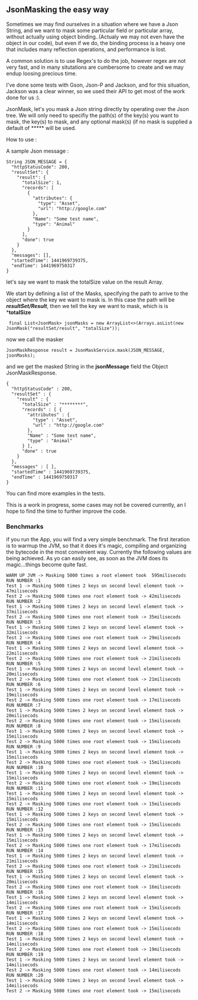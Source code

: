 ## JsonMasking the easy way ##
Sometimes we may find ourselves in a situation where we have a Json String, and we want to mask some particular field or particular array, without actually using object binding..(Actualy we may not even have the object in our code), but even if we do, the binding process is a heavy one that includes many reflection operations, and performance is lost. 

A common solution is to use Regex's to do the job, however regex are not very fast, and in many situtations are cumbersome to create and we may endup loosing precious time.

I've done some tests with Gson, Json-P and Jackson, and for this situation, Jackson was a clear winner, so we used their API to get most of the work done for us :).

JsonMask, let's you mask a Json string directly by operating over the Json tree. We will only need to specifiy the path(s) of the key(s) you want to mask, the key(s) to mask, and any optional mask(s) (if no mask is supplied a default of ***** will be used.

How to use :

A sample Json message : 

	String JSON_MESSAGE = {
	  "httpStatusCode": 200,
	  "resultSet": {
	    "result": {
	      "totalSize": 1,
	      "records": [
	        {
	          "attributes": {
	            "type": "Asset",
	            "url": "http://google.com"
	          },
	          "Name": "Some test name",
	          "type": "Animal"
	        }
	      ],
	      "done": true
	    }
	  },
	  "messages": [],
	  "startedTime": 1441969739375,
	  "endTime": 1441969750317
	}

let's say we want to mask the totalSize value on the result Array.

We start by defining a list of the Masks, specifying the path to arrive to the object where the key we want to mask is. In this case the path will be ***resultSet/Result***, then we tell the key we want to mask, which is is ***totalSize**

	 final List<JsonMask> jsonMasks = new ArrayList<>(Arrays.asList(new JsonMask("resultSet/result", "totalSize"));

now we call the masker

	JsonMaskResponse result = JsonMaskService.mask(JSON_MESSAGE, jsonMasks);

and we get the masked String in the **jsonMessage** field the Object JsonMaskResponse.

	{
	  "httpStatusCode" : 200,
	  "resultSet" : {
	    "result" : {
	      "totalSize" : "********",
	      "records" : [ {
	        "attributes" : {
	          "type" : "Asset",
	          "url" : "http://google.com"
	        },
	        "Name" : "Some test name",
	        "type" : "Animal"
	      } ],
	      "done" : true
	    }
	  },
	  "messages" : [ ],
	  "startedTime" : 1441969739375,
	  "endTime" : 1441969750317
	}

You can find more examples in the tests.

This is a work in progress, some cases may not be covered currently, an I hope to find the time to further improve the code.

### Benchmarks ###

if you run the App, you will find a very simple benchmark. The first iteration is to warmup the JVM, so that it does it's magic, compiling and organizing the bytecode in the most convenient way. Currently the following values are being achieved. As yo can easily see, as soon as the JVM does its magic...things become quite fast.

	WARM UP JVM -> Masking 5000 times a root element took  595milisecods
	RUN NUMBER :1
	Test 1 -> Masking 5000 times 2 keys on second level element took -> 47milisecods
	Test 2 -> Masking 5000 times one root element took -> 42milisecods
	RUN NUMBER :2
	Test 1 -> Masking 5000 times 2 keys on second level element took -> 37milisecods
	Test 2 -> Masking 5000 times one root element took -> 35milisecods
	RUN NUMBER :3
	Test 1 -> Masking 5000 times 2 keys on second level element took -> 32milisecods
	Test 2 -> Masking 5000 times one root element took -> 29milisecods
	RUN NUMBER :4
	Test 1 -> Masking 5000 times 2 keys on second level element took -> 22milisecods
	Test 2 -> Masking 5000 times one root element took -> 21milisecods
	RUN NUMBER :5
	Test 1 -> Masking 5000 times 2 keys on second level element took -> 20milisecods
	Test 2 -> Masking 5000 times one root element took -> 21milisecods
	RUN NUMBER :6
	Test 1 -> Masking 5000 times 2 keys on second level element took -> 19milisecods
	Test 2 -> Masking 5000 times one root element took -> 17milisecods
	RUN NUMBER :7
	Test 1 -> Masking 5000 times 2 keys on second level element took -> 20milisecods
	Test 2 -> Masking 5000 times one root element took -> 15milisecods
	RUN NUMBER :8
	Test 1 -> Masking 5000 times 2 keys on second level element took -> 15milisecods
	Test 2 -> Masking 5000 times one root element took -> 15milisecods
	RUN NUMBER :9
	Test 1 -> Masking 5000 times 2 keys on second level element took -> 15milisecods
	Test 2 -> Masking 5000 times one root element took -> 15milisecods
	RUN NUMBER :10
	Test 1 -> Masking 5000 times 2 keys on second level element took -> 15milisecods
	Test 2 -> Masking 5000 times one root element took -> 19milisecods
	RUN NUMBER :11
	Test 1 -> Masking 5000 times 2 keys on second level element took -> 15milisecods
	Test 2 -> Masking 5000 times one root element took -> 15milisecods
	RUN NUMBER :12
	Test 1 -> Masking 5000 times 2 keys on second level element took -> 15milisecods
	Test 2 -> Masking 5000 times one root element took -> 15milisecods
	RUN NUMBER :13
	Test 1 -> Masking 5000 times 2 keys on second level element took -> 15milisecods
	Test 2 -> Masking 5000 times one root element took -> 17milisecods
	RUN NUMBER :14
	Test 1 -> Masking 5000 times 2 keys on second level element took -> 21milisecods
	Test 2 -> Masking 5000 times one root element took -> 21milisecods
	RUN NUMBER :15
	Test 1 -> Masking 5000 times 2 keys on second level element took -> 20milisecods
	Test 2 -> Masking 5000 times one root element took -> 16milisecods
	RUN NUMBER :16
	Test 1 -> Masking 5000 times 2 keys on second level element took -> 14milisecods
	Test 2 -> Masking 5000 times one root element took -> 15milisecods
	RUN NUMBER :17
	Test 1 -> Masking 5000 times 2 keys on second level element took -> 14milisecods
	Test 2 -> Masking 5000 times one root element took -> 15milisecods
	RUN NUMBER :18
	Test 1 -> Masking 5000 times 2 keys on second level element took -> 14milisecods
	Test 2 -> Masking 5000 times one root element took -> 19milisecods
	RUN NUMBER :19
	Test 1 -> Masking 5000 times 2 keys on second level element took -> 14milisecods
	Test 2 -> Masking 5000 times one root element took -> 14milisecods
	RUN NUMBER :20
	Test 1 -> Masking 5000 times 2 keys on second level element took -> 14milisecods
	Test 2 -> Masking 5000 times one root element took -> 15milisecods
 

